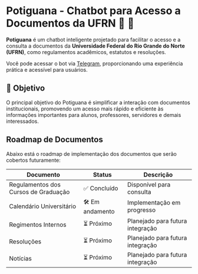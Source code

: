 # Potiguana - Chatbot para Acesso a Documentos da UFRN :lizard: :robot:

**Potiguana** é um chatbot inteligente projetado para facilitar o acesso e a consulta a documentos da **Universidade Federal do Rio Grande do Norte (UFRN)**, como regulamentos acadêmicos, estatutos e resoluções.

Você pode acessar o bot via [Telegram](https://t.me/potiguana_bot), proporcionando uma experiência prática e acessível para usuários.

## 🚀 Objetivo

O principal objetivo do Potiguana é simplificar a interação com documentos institucionais, promovendo um acesso mais rápido e eficiente às informações importantes para alunos, professores, servidores e demais interessados.


## Roadmap de Documentos

Abaixo está o roadmap de implementação dos documentos que serão cobertos futuramente:

| Documento                      | Status      | Descrição                                    |
|-------------------------------|-------------|----------------------------------------------|
| Regulamentos dos Cursos de Graduação        | ✅ Concluído | Disponível para consulta                     |
| Calendário Universitário       | 🛠️ Em andamento | Implementação em progresso                  |
| Regimentos Internos            | ⏳ Próximo    | Planejado para futura integração             |
| Resoluções                      | ⏳ Próximo    | Planejado para futura integração             |
| Notícias                        | ⏳ Próximo    | Planejado para futura integração             |
